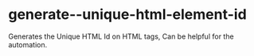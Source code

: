 generate--unique-html-element-id
================================

Generates the Unique HTML Id on HTML tags, Can be helpful for the automation. 
